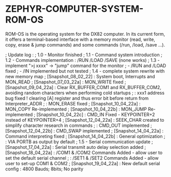 # ZEPHYR-COMPUTER-SYSTEM-ROM-OS

ROM-OS is the operating system for the DX82 computer. In its current form, it offers a terminal-based interface with a memory monitor (read, write, copy, erase & jump commands) and some commands (/run, /load, /save ...).

; Update log :
;       1.0 - Monitor finished
;       1.1 - Command system introduction
;       1.2 - Commands implementation : /RUN /LOAD /SAVE (none works)
;       1.3 - implement ">j xxxx" -> "jump" command for the monitor
;           - /RUN and /LOAD fixed
;			      - /IN implemented but not tested
;		1.4 - complete system rewrite with new memory map
;			[Snapshot_08_02_22]  : System boot, Interrupts and MON_READ
;			[Snapshot_07_03_22a] : MON_WRITE fixed
;			[Snapshot_09_04_22a] : Clear RX_BUFFER_COM1 and RX_BUFFER_COM2, avoiding random characters when performing cold startups
;								           : xxx1 address bug fixed ! clearing [A] register and thus error bit before return from Interpreter_ADDR
;								           : MON_ERASE fixed
;			[Snapshot_10_04_22a] : MON_COPY Re-implemented
;			[Snapshot_10_04_22b] : MON_JUMP Re-implemented
;			[Snapshot_10_04_22c] : CMD_IN Fixed - KEYPOINTER+2 instead of KEYPOINTER+4
;			[Snapshot_12_04_22a] : SEEK_CHAR created to simplify character research in commands
;							           	 : CMD_OUT implemented
;			[Snapshot_12_04_22b] : CMD_SWAP implemented
;			[Snapshot_14_04_22a] : Command interpreting fixed
;			[Snapshot_14_04_22b] : General optimization
;								           : VIA PORTB as output by default
; 		1.5 - Serial communication update
;			[Snapshot_17_04_22a] : Serial transmit auto delay selection added
;			[Snapshot_18_04_22a] : /COM1 & /COM2 Commands Added - allow user to set the default serial channel
;								           : /SET1 & /SET2 Commands Added - allow user to set-up COM1 & COM2
;			[Snapshot_19_04_22a] : New default serial config : 4800 Bauds; 8bits; No parity
